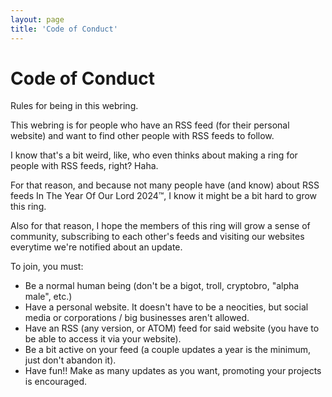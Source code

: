 ```yaml
---
layout: page
title: 'Code of Conduct'
---
```


# Code of Conduct

Rules for being in this webring.

This webring is for people who have an RSS feed (for their personal website) and want to find other people with RSS feeds to follow.

I know that's a bit weird, like, who even thinks about making a ring for people with RSS feeds, right? Haha.

For that reason, and because not many people have (and know) about RSS feeds In The Year Of Our Lord 2024™, I know it might be a bit hard to grow this ring.

Also for that reason, I hope the members of this ring will grow a sense of community, subscribing to each other's feeds and visiting our websites everytime we're notified about an update.

To join, you must:
*   Be a normal human being (don't be a bigot, troll, cryptobro, "alpha male", etc.)
*   Have a personal website. It doesn't have to be a neocities, but social media or corporations / big businesses aren't allowed.
*   Have an RSS (any version, or ATOM) feed for said website (you have to be able to access it via your website).
*   Be a bit active on your feed (a couple updates a year is the minimum, just don't abandon it).
*   Have fun!! Make as many updates as you want, promoting your projects is encouraged.
